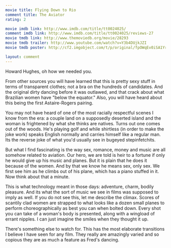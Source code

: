 ```yaml
---
movie title: Flying Down to Rio
comment title: The Aviator
rating: 2

movie imdb link: http://www.imdb.com/title/tt0024025/
comment imdb link: http://www.imdb.com/title/tt0024025/reviews-27
movie tmdb link: http://www.themoviedb.org/movie/28293
movie tmdb trailer: http://www.youtube.com/watch?v=Y3b4DUjkJZI
movie tmdb poster: http://cf2.imgobject.com/t/p/original/fpOWqEv0iSA1YraP9E7SvDLEbAT.jpg

layout: comment
---
```


Howard Hughes, oh how we needed you.

From other sources you will have learned that this is pretty sexy stuff in terms of transparent clothes; not a bra on the hundreds of candidates. And the original dirty dancing before it was outlawed, and that crack about what Brazilian women have "below the equator." Also, you will have heard about this being the first Astaire-Rogers pairing. 

You may not have heard of one of the most racially respectful scenes I know from the era: a couple land on a supposedly deserted island and the woman is frightened by what she thinks are natives. Turns out one comes out of the woods. He's playing golf and while shirtless (in order to make the joke work) speaks English normally and carries himself like a regular man. Its the reverse joke of what you'd usually see in bugeyed stepinfetchits. 

But what I find fascinating is the way sex, romance, money and music are all somehow related to aviation. Our hero, we are told is heir to a fortune if only he would give up his music and planes. But it is plain that he does it because of the women. And by that we know he means sex, only sex. We first see him as he climbs out of his plane, which has a piano stuffed in it. Now think about that a minute.

This is what technology meant in those days: adventure, charm, bodily pleasure. And its what the sort of music we see in films was supposed to imply as well. If you do not see this, let me describe the climax. Scores of scantily clad women are strapped to what looks like a dozen small planes to perform choreographically as best you can when bolted down. Every shot you can take of a woman's body is presented, along with a wingload of errant nipples. I can just imagine the smiles when they thought it up.

There's something else to watch for. This has the most elaborate transitions I believe I have seen for any film. They really are amazingly varied and so copious they are as much a feature as Fred's dancing.